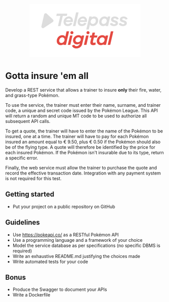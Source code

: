 <p align="center">
  <img src="TelepassDigital.png" alt="TelepassDigitalLogo" width="350">
</p>

# Gotta insure 'em all
Develop a REST service that allows a trainer to insure **only** their fire, water, and grass-type Pokémon.

To use the service, the trainer must enter their name, surname, and trainer code, a unique and secret code issued by the Pokémon League. This API will return a random and unique MT code to be used to authorize all subsequent API calls.

To get a quote, the trainer will have to enter the name of the Pokémon to be insured, one at a time. The trainer will have to pay for each Pokémon insured an amount equal to € 9.50, plus € 0.50 if the Pokémon should also be of the flying type. A quote will therefore be identified by the price for each insured Pokémon. If the Pokémon isn't insurable due to its type, return a specific error.

Finally, the web service must allow the trainer to purchase the quote and record the effective transaction date. Integration with any payment system is not required for this test.

## Getting started
- Put your project on a public repository on GitHub

## Guidelines
- Use https://pokeapi.co/ as a RESTful Pokémon API
- Use a programming language and a framework of your choice
- Model the service database as per specifications (no specific DBMS is required)
- Write an exhaustive README.md justifying the choices made
- Write automated tests for your code

## Bonus
- Produce the Swagger to document your APIs
- Write a Dockerfile
